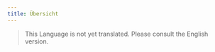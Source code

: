 ```yaml
---
title: Übersicht
---
```


> This Language is not yet translated. Please consult the English version.